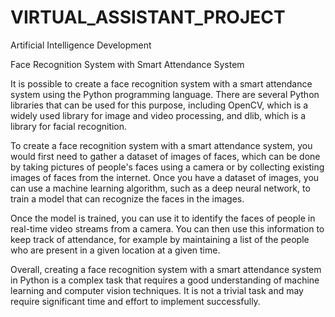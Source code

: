 # VIRTUAL_ASSISTANT_PROJECT
Artificial Intelligence Development

Face Recognition System with Smart Attendance System

It is possible to create a face recognition system with a smart attendance system using the Python programming language. There are several Python libraries that can be used for this purpose, including OpenCV, which is a widely used library for image and video processing, and dlib, which is a library for facial recognition.

To create a face recognition system with a smart attendance system, you would first need to gather a dataset of images of faces, which can be done by taking pictures of people's faces using a camera or by collecting existing images of faces from the internet. Once you have a dataset of images, you can use a machine learning algorithm, such as a deep neural network, to train a model that can recognize the faces in the images.

Once the model is trained, you can use it to identify the faces of people in real-time video streams from a camera. You can then use this information to keep track of attendance, for example by maintaining a list of the people who are present in a given location at a given time.

Overall, creating a face recognition system with a smart attendance system in Python is a complex task that requires a good understanding of machine learning and computer vision techniques. It is not a trivial task and may require significant time and effort to implement successfully.
